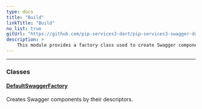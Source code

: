 ```yaml
---
type: docs
title: "Build"
linkTitle: "Build"
no_list: true
gitUrl: "https://github.com/pip-services3-dart/pip-services3-swagger-dart"
description: >
    This module provides a factory class used to create Swagger components by their descriptors.
---
```

---

<div class="module-body"> 

### Classes

#### [DefaultSwaggerFactory](default_swagger_factory)
Creates Swagger components by their descriptors.

</div>
